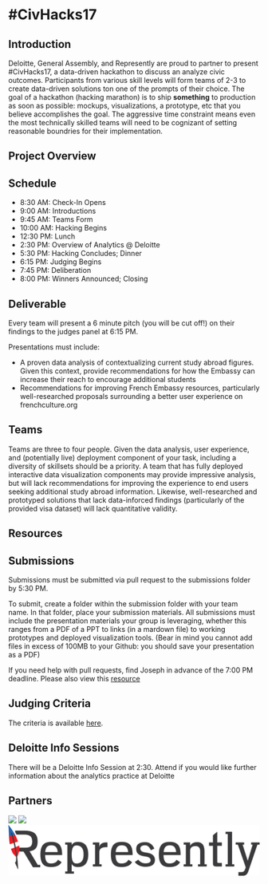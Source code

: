 # #CivHacks17

## Introduction

Deloitte, General Assembly, and Represently are proud to partner to present #CivHacks17, a data-driven hackathon to discuss an analyze civic outcomes. Participants from various skill levels will form teams of 2-3 to create data-driven solutions ton one of the prompts of their choice. The goal of a hackathon (hacking marathon) is to ship **something** to production as soon as possible: mockups, visualizations, a prototype, etc that you believe accomplishes the goal. The aggressive time constraint means even the most technically skilled teams will need to be cognizant of setting reasonable boundries for their implementation.

## Project Overview

## Schedule
 
- 8:30 AM: Check-In Opens
- 9:00 AM: Introductions
- 9:45 AM: Teams Form
- 10:00 AM: Hacking Begins
- 12:30 PM: Lunch
- 2:30 PM: Overview of Analytics @ Deloitte
- 5:30 PM: Hacking Concludes; Dinner
- 6:15 PM: Judging Begins
- 7:45 PM: Deliberation
- 8:00 PM: Winners Announced; Closing

## Deliverable
Every team will present a 6 minute pitch (you will be cut off!) on their findings to the judges panel at 6:15 PM. 

Presentations must include:

- A proven data analysis of contextualizing current study abroad figures. Given this context, provide recommendations for how the Embassy can increase their reach to encourage additional students
- Recommendations for improving French Embassy resources, particularly well-researched proposals surrounding a better user experience on frenchculture.org

## Teams
Teams are three to four people. Given the data analysis, user experience, and (potentially live) deployment component of your task, including a diversity of skillsets should be a priority. A team that has fully deployed interactive data visualization components may provide impressive analysis, but will lack recommendations for improving the experience to end users seeking additional study abroad information. Likewise, well-researched and prototyped solutions that lack data-inforced findings (particularly of the provided visa dataset) will lack quantitative validity.

## Resources


## Submissions
Submissions must be submitted via pull request to the submissions folder by 5:30 PM.

To submit, create a folder within the submission folder with your team name. In that folder, place your submission materials. All submissions must include the presentation materials your group is leveraging, whether this ranges from a PDF of a PPT to links (in a mardown file) to working prototypes and deployed visualization tools. (Bear in mind you cannot add files in excess of 100MB to your Github: you should save your presentation as a PDF)

If you need help with pull requests, find Joseph in advance of the 7:00 PM deadline. Please also view this [resource](https://yangsu.github.io/pull-request-tutorial/)

## Judging Criteria


The criteria is available [here](judging.md).


## Deloitte Info Sessions

There will be a Deloitte Info Session at 2:30. Attend if you would like further information about the analytics practice at Deloitte

## Partners

![](https://upload.wikimedia.org/wikipedia/commons/5/56/Deloitte.svg)
![](http://static-assets.generalassemb.ly/logos/generalassembly-open-graph.png)
![](./img/represently-wordmark-v2.png)



